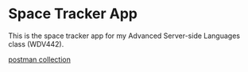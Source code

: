 # Space Tracker App

This is the space tracker app for my Advanced Server-side Languages class (WDV442).

[postman collection](url)
